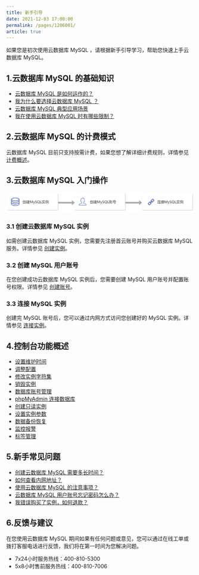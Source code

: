 ```yaml
---
title: 新手引导
date: 2021-12-03 17:00:00
permalink: /pages/1206001/
article: true
---
```



如果您是初次使用云数据库 MySQL ，请根据新手引导学习，帮助您快速上手云数据库 MySQL。

## 1.云数据库 MySQL 的基础知识

- [云数据库 MySQL 是如何运作的？](./02.产品简介/00.产品概述.md)
- [我为什么要选择云数据库 MySQL ？](./02.产品简介/01.产品优势.md)
- [云数据库 MySQL 典型应用场景](./02.产品简介/02.应用场景.md)
- [我在使用云数据库 MySQL 时有哪些限制？](./04.操作指南/00.使用限制.md)

## 2.云数据库 MySQL 的计费模式

云数据库 MySQL 目前只支持按需计费，如果您想了解详细计费规则，详情参见 [计费概述](./03.购买指南/00.计费概述.md)。

## 3.云数据库 MySQL 入门操作

![入门操作](./pic/getting_started.png)

###    3.1 创建云数据库 MySQL 实例

如需创建云数据库 MySQL 实例，您需要先注册首云账号并购买云数据库 MySQL 服务。详情参见 [创建实例](./04.操作指南/02.管理实例/00.创建实例.md)。

###    3.2 创建 MySQL 用户账号

在您创建成功云数据库 MySQL 实例后，您需要创建 MySQL 用户账号并配置账号权限。详情参见 [创建账号](./04.操作指南/04.账号管理/00.创建账号.md)。

###    3.3 连接 MySQL 实例

创建完 MySQL 账号后，您可以通过内网方式访问您创建好的 MySQL 实例。详情参见 [连接实例](./04.操作指南/02.管理实例/01.连接实例.md)。

## 4.控制台功能概述

- [设置维护时间](./04.操作指南/02.管理实例/04.设置维护时间.md)
- [调整配置](./04.操作指南/02.管理实例/02.调整配置.md)
- [修改实例字符集](./04.操作指南/02.管理实例/05.修改实例字符集.md)
- [销毁实例](./04.操作指南/02.管理实例/03.销毁实例.md)
- [数据库账号管理](./04.操作指南/04.账号管理/00.创建账号.md)
- [phpMyAdmin 连接数据库](./04.操作指南/05.数据库管理/00.登录phpMyAdmin.md)
- [创建只读实例](./04.操作指南/03.只读实例.md)
- [设置实例参数](./04.操作指南/06.参数配置.md)
- [数据备份恢复](./04.操作指南/07.备份恢复/00.备份数据库.md)
- [监控报警](./04.操作指南/08.监控报警/00.监控功能.md)
- [标签管理](./04.操作指南/09.标签管理/00.标签概述.md)

## 5.新手常见问题

- [创建云数据库 MySQL 需要多长时间？](./09.常见问题/08.控制台相关.md#创建云数据库&nbspMySQL&nbsp需要多长时间？)
- [如何查看内网地址？](./09.常见问题/03.连接登录.md#如何查看内网地址？)
- [使用云数据库 MySQL 的注意事项？](./09.常见问题/07.功能特性.md#使用云数据库&nbspMySQL&nbsp的注意事项？)
- [云数据库 MySQL 用户账号忘记密码怎么办？](./09.常见问题/08.控制台相关.md#云数据库&nbspMySQL&nbsp用户账号忘记密码怎么办？)
- [我错误购买了实例，如何退款？](./09.常见问题/00.计费相关.md#我错误购买了实例，如何退款？)

## 6.反馈与建议

在您使用云数据库 MySQL 期间如果有任何问题或意见，您可以通过在线工单或拨打客服电话进行反馈，我们将在第一时间为您解决问题。

+ 7x24小时服务热线：400-810-5300
+ 5x8小时售前服务热线：400-810-7006
